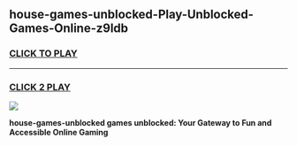 
## house-games-unblocked-Play-Unblocked-Games-Online-z9ldb
<h3>
<a href="https://premium76.site?title=house-games-unblocked&ref=24A">CLICK TO PLAY</a></h3>
<hr>

<h3>
<a href="https://premium76.site?title=house-games-unblocked&ref=24A">CLICK 2 PLAY</a>
  
</h3>

<a href="https://premium76.site?title=house-games-unblocked&ref=24A"><img src="https://clearcache.store/games.png"></a>


**house-games-unblocked games unblocked: Your Gateway to Fun and Accessible Online Gaming**
